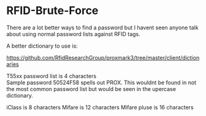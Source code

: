# RFID-Brute-Force

There are a lot better ways to find a password but I havent seen anyone talk about using normal password lists against RFID tags.

A better dictionary to use is:

https://github.com/RfidResearchGroup/proxmark3/tree/master/client/dictionaries

T55xx password list is 4 characters  
Sample password 50524F58 spells out PROX.
This wouldnt be found in not the most common password list but would be seen in the upercase dictionary.

iClass is 8 characters 
Mifare is 12 characters 
Mifare pluse is 16 characters 
